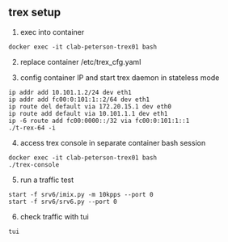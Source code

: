 ## trex setup

1. exec into container
```
docker exec -it clab-peterson-trex01 bash
```
2. replace container /etc/trex_cfg.yaml

3. config container IP and start trex daemon in stateless mode
```
ip addr add 10.101.1.2/24 dev eth1
ip addr add fc00:0:101:1::2/64 dev eth1
ip route del default via 172.20.15.1 dev eth0
ip route add default via 10.101.1.1 dev eth1
ip -6 route add fc00:0000::/32 via fc00:0:101:1::1
./t-rex-64 -i                               
```

4. access trex console in separate container bash session
```
docker exec -it clab-peterson-trex01 bash
./trex-console 
```

5. run a traffic test
```
start -f srv6/imix.py -m 10kpps --port 0
start -f srv6/srv6.py --port 0
```

6. check traffic with tui
```
tui
```